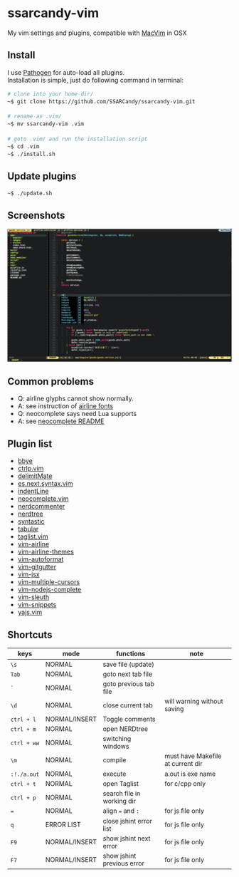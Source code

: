 # ssarcandy-vim

My vim settings and plugins, compatible with [MacVim](http://macvim-dev.github.io/macvim/) in OSX

## Install
I use [Pathogen](https://github.com/tpope/vim-pathogen) for auto-load all plugins.  
Installation is simple, just do following command in terminal:

```bash
# clone into your home dir/
~$ git clone https://github.com/SSARCandy/ssarcandy-vim.git

# rename as .vim/
~$ mv ssarcandy-vim .vim  

# goto .vim/ and run the installation script
~$ cd .vim   
~$ ./install.sh
```

## Update plugins

```
~$ ./update.sh
```

## Screenshots

![](./screenshot/screenshot-1.jpg)

## Common problems

 - Q: airline glyphs cannot show normally.
 - A: see instruction of [airline fonts](https://github.com/vim-airline/vim-airline#integrating-with-powerline-fonts)
 - Q: neocomplete says need Lua supports
 - A: see [neocomplete README](https://github.com/Shougo/neocomplete.vim#requirements)


## Plugin list

 - [bbye](https://github.com/moll/vim-bbye)
 - [ctrlp.vim](https://github.com/kien/ctrlp.vim)
 - [delimitMate](https://github.com/Raimondi/delimitMate)
 - [es.next.syntax.vim](https://github.com/othree/es.next.syntax.vim)
 - [indentLine](https://github.com/Yggdroot/indentLine)
 - [neocomplete.vim](https://github.com/Shougo/neocomplete.vim)
 - [nerdcommenter](https://github.com/scrooloose/nerdcommenter)
 - [nerdtree](https://github.com/scrooloose/nerdtree)
 - [syntastic](https://github.com/scrooloose/syntastic)
 - [tabular](https://github.com/godlygeek/tabular)
 - [taglist.vim](https://github.com/vim-scripts/taglist.vim)
 - [vim-airline](https://github.com/vim-airline/vim-airline)
 - [vim-airline-themes](https://github.com/vim-airline/vim-airline-themes)
 - [vim-autoformat](https://github.com/Chiel92/vim-autoformat)
 - [vim-gitgutter](https://github.com/airblade/vim-gitgutter)
 - [vim-jsx](https://github.com/mxw/vim-jsx)
 - [vim-multiple-cursors](https://github.com/terryma/vim-multiple-cursors)
 - [vim-nodejs-complete](https://github.com/myhere/vim-nodejs-complete)
 - [vim-sleuth](https://github.com/tpope/vim-sleuth)
 - [vim-snippets](https://github.com/honza/vim-snippets)
 - [yajs.vim](https://github.com/othree/yajs.vim)

## Shortcuts

| keys         | mode           | functions                | note                             |
|--------------|----------------|--------------------------|----------------------------------|
|`\s`          |NORMAL          |save file (update)        |                                  |
|`Tab`         |NORMAL          |goto next tab file        |                                  |
|`` ` ``       |NORMAL          |goto previous tab file    |                                  |
|`\d`          |NORMAL          |close current tab         | will warning without saving      |
|`ctrl + l`    |NORMAL/INSERT   |Toggle comments           |                                  |
|`ctrl + m`    |NORMAL          |open NERDtree             |                                  |
|`ctrl + ww`   |NORMAL          |switching windows         |                                  |
| `\m`         |NORMAL          |compile                   | must have Makefile at current dir|
| `:!./a.out`  |NORMAL          |execute                   | a.out is exe name                |
|`ctrl + t`    |NORMAL          |open Taglist              | for c/cpp only                   |
|`ctrl + p`    |NORMAL          |search file in working dir|                                  |
|`=`           |NORMAL          |align `=` and `:`         | for js file only                 |
|`q`           |ERROR LIST      |close jshint error list   | for js file only                 |
|`F9`          |NORMAL/INSERT   |show jshint next error    | for js file only                 |
|`F7`          |NORMAL/INSERT   |show jshint previous error| for js file only                 |

